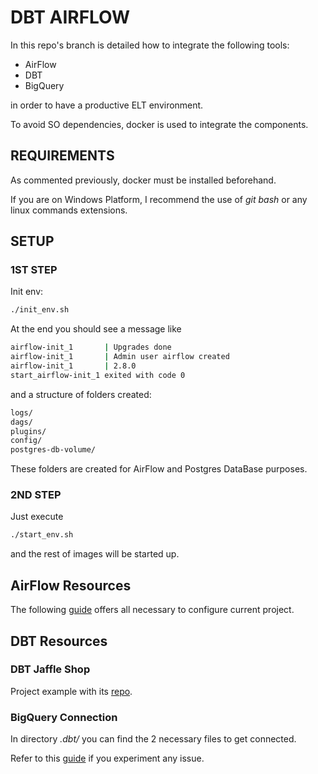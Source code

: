 # DBT AIRFLOW

In this repo's branch is detailed how to integrate the following tools:

- AirFlow
- DBT
- BigQuery

in order to have a productive ELT environment.

To avoid SO dependencies, docker is used to integrate the components.

## REQUIREMENTS

As commented previously, docker must be installed beforehand.

If you are on Windows Platform, I recommend the use of _git bash_ or any linux commands extensions.

## SETUP

### 1ST STEP

Init env:

```BASH
./init_env.sh
```

At the end you should see a message like

```BASH
airflow-init_1       | Upgrades done
airflow-init_1       | Admin user airflow created
airflow-init_1       | 2.8.0
start_airflow-init_1 exited with code 0
```

and a structure of folders created:

```BASH
logs/
dags/
plugins/
config/
postgres-db-volume/
```

These folders are created for AirFlow and Postgres DataBase purposes.

### 2ND STEP

Just execute

```BASH
./start_env.sh
```

and the rest of images will be started up.

## AirFlow Resources

The following [guide](https://airflow.apache.org/docs/apache-airflow/stable/howto/docker-compose/index.html) offers all necessary to configure current project.

## DBT Resources

### DBT Jaffle Shop

Project example with its [repo](https://github.com/dbt-labs/jaffle_shop).

### BigQuery Connection

In directory _.dbt/_ you can find the 2 necessary files to get connected.

Refer to this [guide](
https://docs.getdbt.com/docs/core/connect-data-platform/bigquery-setup#service-account-file
) if you experiment any issue.
